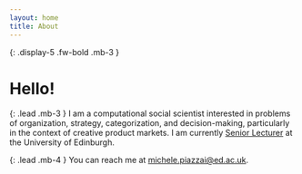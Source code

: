 ```yaml
---
layout: home
title: About
---
```


{: .display-5 .fw-bold .mb-3 }
# Hello!

{: .lead .mb-3 }
I am a computational social scientist interested in problems of organization, strategy, categorization, and decision-making, particularly in the context of creative product markets. I am currently [Senior Lecturer](https://www.business-school.ed.ac.uk/staff/michele-piazzai) at the University of Edinburgh.

{: .lead .mb-4 }
You can reach me at [michele.piazzai@ed.ac.uk](mailto:michele.piazzai@ed.ac.uk).
